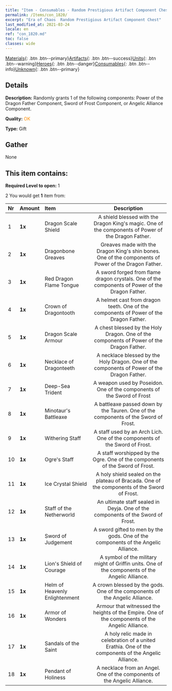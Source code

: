 ```yaml
---
title: "Item - Consumables - Random Prestigious Artifact Component Chest"
permalink: /Items/con_1820/
excerpt: "Era of Chaos  Random Prestigious Artifact Component Chest"
last_modified_at: 2021-03-24
locale: en
ref: "con_1820.md"
toc: false
classes: wide
---
```

 [Materials](/Items/){: .btn .btn--primary}[Artifacts](/Items/Artifacts/){: .btn .btn--success}[Units](/Items/Units/){: .btn .btn--warning}[Heroes](/Items/Heroes/){: .btn .btn--danger}[Consumables](/Items/Consumables/){: .btn .btn--info}[Unknown](/Items/Unknown/){: .btn .btn--primary}

## Details
 **Description:** Randomly grants 1 of the following components: Power of the Dragon Father Component, Sword of Frost Component, or Angelic Alliance Component.

 **Quality:** <span style="color: #FF8C00">OK</span>

 **Type:** Gift

## Gather

  None

## This item contains:

 **Required Level to open:** 1

 2 You would get **1** item  from:

  | Nr | Amount |     Item    | Description |
  |:---|:-------|:------------|:-----------:|
  | 1 |  **1x** | Dragon Scale Shield | A shield blessed with the Dragon King's magic. One of the components of Power of the Dragon Father.  | 
  | 2 |  **1x** | Dragonbone Greaves | Greaves made with the Dragon King's shin bones. One of the components of Power of the Dragon Father.  | 
  | 3 |  **1x** | Red Dragon Flame Tongue | A sword forged from flame dragon crystals. One of the components of Power of the Dragon Father.  | 
  | 4 |  **1x** | Crown of Dragontooth | A helmet cast from dragon teeth. One of the components of Power of the Dragon Father.  | 
  | 5 |  **1x** | Dragon Scale Armour | A chest blessed by the Holy Dragon. One of the components of Power of the Dragon Father.  | 
  | 6 |  **1x** | Necklace of Dragonteeth | A necklace blessed by the Holy Dragon. One of the components of Power of the Dragon Father.  | 
  | 7 |  **1x** | Deep-Sea Trident | A weapon used by Poseidon. One of the components of the Sword of Frost  | 
  | 8 |  **1x** | Minotaur's Battleaxe | A battleaxe passed down by the Tauren. One of the components of the Sword of Frost.  | 
  | 9 |  **1x** | Withering Staff | A staff used by an Arch Lich. One of the components of the Sword of Frost.  | 
  | 10 |  **1x** | Ogre's Staff | A staff worshipped by the Ogre. One of the components of the Sword of Frost.  | 
  | 11 |  **1x** | Ice Crystal Shield | A holy shield sealed on the plateau of Bracada. One of the components of the Sword of Frost.  | 
  | 12 |  **1x** | Staff of the Netherworld | An ultimate staff sealed in Deyja. One of the components of the Sword of Frost.  | 
  | 13 |  **1x** | Sword of Judgement | A sword gifted to men by the gods. One of the components of the Angelic Alliance.  | 
  | 14 |  **1x** | Lion's Shield of Courage | A symbol of the military might of Griffin units. One of the components of the Angelic Alliance.  | 
  | 15 |  **1x** | Helm of Heavenly Enlightenment | A crown blessed by the gods. One of the components of the Angelic Alliance.  | 
  | 16 |  **1x** | Armor of Wonders | Armour that witnessed the heights of the Empire. One of the components of the Angelic Alliance.  | 
  | 17 |  **1x** | Sandals of the Saint | A holy relic made in celebration of a united Erathia. One of the components of the Angelic Alliance.  | 
  | 18 |  **1x** | Pendant of Holiness | A necklace from an Angel. One of the components of the Angelic Alliance.  | 
